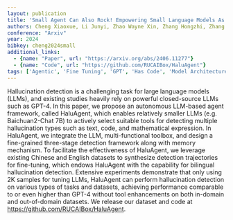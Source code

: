 ```yaml
---
layout: publication
title: 'Small Agent Can Also Rock! Empowering Small Language Models As Hallucination Detector'
authors: Cheng Xiaoxue, Li Junyi, Zhao Wayne Xin, Zhang Hongzhi, Zhang Fuzheng, Zhang Di, Gai Kun, Wen Ji-rong
conference: "Arxiv"
year: 2024
bibkey: cheng2024small
additional_links:
  - {name: "Paper", url: "https://arxiv.org/abs/2406.11277"}
  - {name: "Code", url: "https://github.com/RUCAIBox/HaluAgent"}
tags: ['Agentic', 'Fine Tuning', 'GPT', 'Has Code', 'Model Architecture', 'Pretraining Methods', 'RAG', 'Tools', 'Training Techniques']
---
```

Hallucination detection is a challenging task for large language models (LLMs), and existing studies heavily rely on powerful closed-source LLMs such as GPT-4. In this paper, we propose an autonomous LLM-based agent framework, called HaluAgent, which enables relatively smaller LLMs (e.g. Baichuan2-Chat 7B) to actively select suitable tools for detecting multiple hallucination types such as text, code, and mathematical expression. In HaluAgent, we integrate the LLM, multi-functional toolbox, and design a fine-grained three-stage detection framework along with memory mechanism. To facilitate the effectiveness of HaluAgent, we leverage existing Chinese and English datasets to synthesize detection trajectories for fine-tuning, which endows HaluAgent with the capability for bilingual hallucination detection. Extensive experiments demonstrate that only using 2K samples for tuning LLMs, HaluAgent can perform hallucination detection on various types of tasks and datasets, achieving performance comparable to or even higher than GPT-4 without tool enhancements on both in-domain and out-of-domain datasets. We release our dataset and code at https://github.com/RUCAIBox/HaluAgent.
